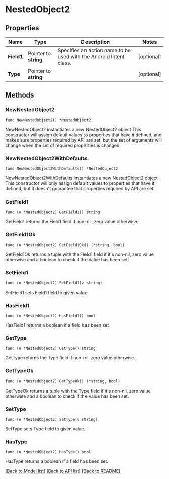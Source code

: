 # NestedObject2

## Properties

Name | Type | Description | Notes
------------ | ------------- | ------------- | -------------
**Field1** | Pointer to **string** | Specifies an action name to be used with the Android Intent class. | [optional] 
**Type** | Pointer to **string** |  | [optional] 

## Methods

### NewNestedObject2

`func NewNestedObject2() *NestedObject2`

NewNestedObject2 instantiates a new NestedObject2 object
This constructor will assign default values to properties that have it defined,
and makes sure properties required by API are set, but the set of arguments
will change when the set of required properties is changed

### NewNestedObject2WithDefaults

`func NewNestedObject2WithDefaults() *NestedObject2`

NewNestedObject2WithDefaults instantiates a new NestedObject2 object
This constructor will only assign default values to properties that have it defined,
but it doesn't guarantee that properties required by API are set

### GetField1

`func (o *NestedObject2) GetField1() string`

GetField1 returns the Field1 field if non-nil, zero value otherwise.

### GetField1Ok

`func (o *NestedObject2) GetField1Ok() (*string, bool)`

GetField1Ok returns a tuple with the Field1 field if it's non-nil, zero value otherwise
and a boolean to check if the value has been set.

### SetField1

`func (o *NestedObject2) SetField1(v string)`

SetField1 sets Field1 field to given value.

### HasField1

`func (o *NestedObject2) HasField1() bool`

HasField1 returns a boolean if a field has been set.

### GetType

`func (o *NestedObject2) GetType() string`

GetType returns the Type field if non-nil, zero value otherwise.

### GetTypeOk

`func (o *NestedObject2) GetTypeOk() (*string, bool)`

GetTypeOk returns a tuple with the Type field if it's non-nil, zero value otherwise
and a boolean to check if the value has been set.

### SetType

`func (o *NestedObject2) SetType(v string)`

SetType sets Type field to given value.

### HasType

`func (o *NestedObject2) HasType() bool`

HasType returns a boolean if a field has been set.


[[Back to Model list]](../README.md#documentation-for-models) [[Back to API list]](../README.md#documentation-for-api-endpoints) [[Back to README]](../README.md)


